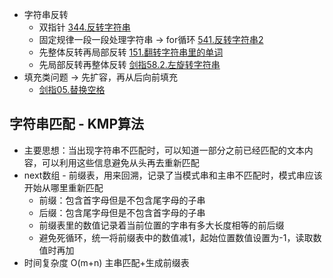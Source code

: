 * 字符串反转
    * 双指针 [344.反转字符串](https://github.com/Yiming-Zuo/Diary-2021/blob/main/leetcode/344.反转字符串.cpp)
    * 固定规律一段一段处理字符串 -> for循环 [541.反转字符串2](https://github.com/Yiming-Zuo/Diary-2021/blob/main/leetcode/541.反转字符串2.cpp)
    * 先整体反转再局部反转 [151.翻转字符串里的单词](https://github.com/Yiming-Zuo/Diary-2021/blob/main/leetcode/151.翻转字符串里的单词.cpp)
    * 先局部反转再整体反转 [剑指58.2.左旋转字符串](https://github.com/Yiming-Zuo/Diary-2021/blob/main/leetcode/剑指58.2.左旋转字符串.cpp)
* 填充类问题 -> 先扩容，再从后向前填充
    * [剑指05.替换空格](https://github.com/Yiming-Zuo/Diary-2021/blob/main/leetcode/剑指05.替换空格.cpp)

## 字符串匹配 - KMP算法    
* 主要思想：当出现字符串不匹配时，可以知道一部分之前已经匹配的文本内容，可以利用这些信息避免从头再去重新匹配
* next数组 - 前缀表，用来回溯，记录了当模式串和主串不匹配时，模式串应该开始从哪里重新匹配
    * 前缀：包含首字母但是不包含尾字母的子串
    * 后缀：包含尾字母但是不包含首字母的子串
    * 前缀表里的数值记录着当前位置的字串有多大长度相等的前后缀
    * 避免死循环，统一将前缀表中的数值减1，起始位置数值设置为-1，读取数值时再加
* 时间复杂度 O(m+n) 主串匹配+生成前缀表